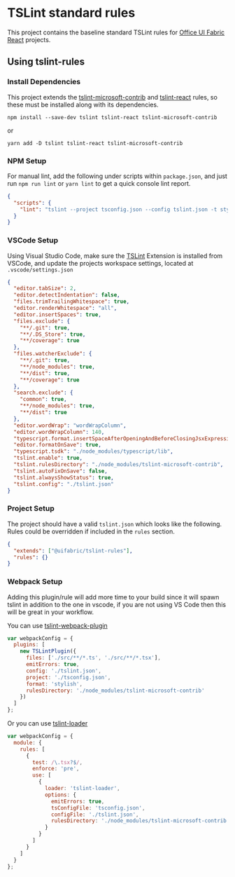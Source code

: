 # TSLint standard rules

This project contains the baseline standard TSLint rules for [Office UI Fabric React](https://dev.microsoft.com/fabric) projects.

## Using tslint-rules

### Install Dependencies

This project extends the [tslint-microsoft-contrib](https://github.com/Microsoft/tslint-microsoft-contrib) and [tslint-react](https://github.com/palantir/tslint-react) rules, so these must be installed along with its dependencies.

```
npm install --save-dev tslint tslint-react tslint-microsoft-contrib
```

or

```
yarn add -D tslint tslint-react tslint-microsoft-contrib
```

### NPM Setup

For manual lint, add the following under scripts within `package.json`, and just run `npm run lint` or `yarn lint` to get a quick console lint report.

```json
{
  "scripts": {
    "lint": "tslint --project tsconfig.json --config tslint.json -t stylish -r node_modules/tslint-microsoft-contrib"
  }
}
```

### VSCode Setup

Using Visual Studio Code, make sure the [TSLint](https://marketplace.visualstudio.com/items?itemName=eg2.tslint) Extension is installed from VSCode, and update the projects workspace settings, located at `.vscode/settings.json`

```json
{
  "editor.tabSize": 2,
  "editor.detectIndentation": false,
  "files.trimTrailingWhitespace": true,
  "editor.renderWhitespace": "all",
  "editor.insertSpaces": true,
  "files.exclude": {
    "**/.git": true,
    "**/.DS_Store": true,
    "**/coverage": true
  },
  "files.watcherExclude": {
    "**/.git": true,
    "**/node_modules": true,
    "**/dist": true,
    "**/coverage": true
  },
  "search.exclude": {
    "common": true,
    "**/node_modules": true,
    "**/dist": true
  },
  "editor.wordWrap": "wordWrapColumn",
  "editor.wordWrapColumn": 140,
  "typescript.format.insertSpaceAfterOpeningAndBeforeClosingJsxExpressionBraces": false,
  "editor.formatOnSave": true,
  "typescript.tsdk": "./node_modules/typescript/lib",
  "tslint.enable": true,
  "tslint.rulesDirectory": "./node_modules/tslint-microsoft-contrib",
  "tslint.autoFixOnSave": false,
  "tslint.alwaysShowStatus": true,
  "tslint.config": "./tslint.json"
}
```

### Project Setup

The project should have a valid `tslint.json` which looks like the following. Rules could be overridden if included in the `rules` section.

```json
{
  "extends": ["@uifabric/tslint-rules"],
  "rules": {}
}
```

### Webpack Setup

Adding this plugin/rule will add more time to your build since it will spawn tslint in addition to the one in vscode, if you are not using VS Code then this will be great in your workflow.

You can use [tslint-webpack-plugin](https://github.com/jrparish/tslint-webpack-plugin)

```js
var webpackConfig = {
  plugins: [
    new TSLintPlugin({
      files: ['./src/**/*.ts', './src/**/*.tsx'],
      emitErrors: true,
      config: './tslint.json',
      project: './tsconfig.json',
      format: 'stylish',
      rulesDirectory: './node_modules/tslint-microsoft-contrib'
    })
  ]
};
```

Or you can use [tslint-loader](https://github.com/wbuchwalter/tslint-loader)

```js
var webpackConfig = {
  module: {
    rules: [
      {
        test: /\.tsx?$/,
        enforce: 'pre',
        use: [
          {
            loader: 'tslint-loader',
            options: {
              emitErrors: true,
              tsConfigFile: 'tsconfig.json',
              configFile: './tslint.json',
              rulesDirectory: './node_modules/tslint-microsoft-contrib'
            }
          }
        ]
      }
    ]
  }
};
```
